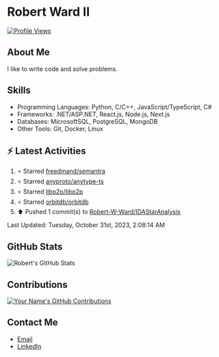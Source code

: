 
# Robert Ward II

[![Profile Views](https://komarev.com/ghpvc/?username=Robert-W-Ward)](https://github.com/Robert-W-Ward)

## About Me
I like to write code and solve problems.

## Skills
- Programming Languages: Python, C/C++, JavaScript/TypeScript, C#
- Frameworks: .NET/ASP.NET, React.js, Node.js, Next.js
- Databases: MicrosoftSQL, PostgreSQL, MongoDB
- Other Tools: Git, Docker, Linux

## :zap: Latest Activities
<!--RECENT_ACTIVITY:start-->
1. ⭐ Starred [freedmand/semantra](https://github.com/freedmand/semantra)
2. ⭐ Starred [anyproto/anytype-ts](https://github.com/anyproto/anytype-ts)
3. ⭐ Starred [libp2p/libp2p](https://github.com/libp2p/libp2p)
4. ⭐ Starred [orbitdb/orbitdb](https://github.com/orbitdb/orbitdb)
5. ⬆️ Pushed 1 commit(s) to [Robert-W-Ward/IDAStarAnalysis](https://github.com/Robert-W-Ward/IDAStarAnalysis)
<!--RECENT_ACTIVITY:end-->

<!--RECENT_ACTIVITY:last_update-->
Last Updated: Tuesday, October 31st, 2023, 2:08:14 AM
<!--RECENT_ACTIVITY:last_update_end-->

<!--END_SECTIN:activity-->
## GitHub Stats
![Robert's GitHub Stats](https://github-readme-stats.vercel.app/api?username=Robert-W-Ward&show_icons=true&theme=radical)

## Contributions
[![Your Name's GitHub Contributions](https://github-readme-streak-stats.herokuapp.com/?user=Robert-W-Ward&theme=radical)](https://github.com/your-username)

## Contact Me
- [Email](mailto:robertwesleyward2019@gmail.com)
- [LinkedIn](https://linkedin.com/in/https://www.linkedin.com/in/robert-ward-ii/)
